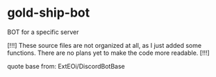 # gold-ship-bot
BOT for a specific server

[!!!] 
These source files are not organized at all, as I just added some functions. 
There are no plans yet to make the code more readable. 
[!!!]

quote base from:
ExtEOi/DiscordBotBase